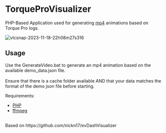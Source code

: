 # TorqueProVisualizer
PHP-Based Application used for generating [mp4](https://en.wikipedia.org/wiki/MP4_file_format) animations based on Torque Pro logs.

![vlcsnap-2023-11-18-22h08m27s316](https://github.com/gdincu/evDashVisualizer/assets/20664969/75ccfa97-4a9a-4996-a801-619a49c4160c)


## Usage

Use the GenerateVideo.bat to generate an mp4 animation based on the available demo_data.json file.<br><br>
Ensure that there is a cache folder available AND that your data matches the format of the demo json file before starting.

Requirements:
- [PHP](https://www.php.net/)
- [ffmpeg](https://www.ffmpeg.org/)
<br>
Based on https://github.com/nickn17/evDashVisualizer
